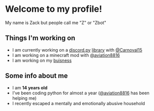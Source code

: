 # Welcome to my profile!
My name is Zack but people call me "Z" or "Zbot"

Things I'm working on
-
- I am currently working on a [discord.py](https://github.com/Rapptz/discord.py) [library](https://github.com/ZbotDyn0/zbotspybottemplate) with [@Carnoval15](https://github.com/Carnoval)
- I am working on a minecraft mod with [@aviation8816](https://github.com/aviation8816)
- I am working on my [buisness](https://github.com/ZbotsBots)

Some info about me
-
- I am **14 years old**
- I've been coding python for almost a year ([@aviation8816](https://github.com/aviation8816) has been helping me)
- I recently escaped a mentally and emotionally abusive household

<!---
ZbotDyn0/ZbotDyn0 is a ✨ special ✨ repository because its `README.md` (this on your GitHub profile.
You can click the Preview link to take a look at your changes.
--->
